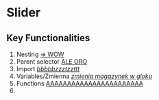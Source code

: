 # Slider

##    Key Functionalities

1. Nesting [=> WOW](https://sass-lang.com/documentation/style-rules#nesting)
2. Parent selector [ALE ORO](https://sass-lang.com/documentation/style-rules/parent-selector)
3. Import [*bbbbbzzztzzttt*](https://sass-lang.com/documentation/at-rules/import)
4. Variables/Zmienna [*zmienia magazynek w gloku*](https://sass-lang.com/documentation/variables)
5. Functions [AAAAAAAAAAAAAAAAAAAAAAA](https://sass-lang.com/documentation/values/functions)
6. 


